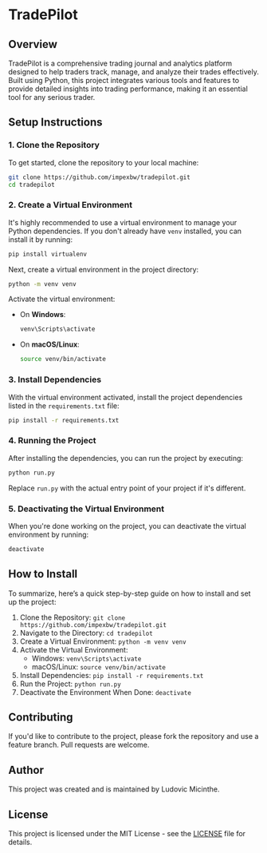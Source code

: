 # TradePilot

## Overview
TradePilot is a comprehensive trading journal and analytics platform designed to help traders track, manage, and analyze their trades effectively. Built using Python, this project integrates various tools and features to provide detailed insights into trading performance, making it an essential tool for any serious trader.

## Setup Instructions

### 1. Clone the Repository
To get started, clone the repository to your local machine:

```bash
git clone https://github.com/impexbw/tradepilot.git
cd tradepilot
```

### 2. Create a Virtual Environment
It's highly recommended to use a virtual environment to manage your Python dependencies. If you don't already have `venv` installed, you can install it by running:

```bash
pip install virtualenv
```

Next, create a virtual environment in the project directory:

```bash
python -m venv venv
```

Activate the virtual environment:

- On **Windows**:
  ```bash
  venv\Scripts\activate
  ```
- On **macOS/Linux**:
  ```bash
  source venv/bin/activate
  ```

### 3. Install Dependencies
With the virtual environment activated, install the project dependencies listed in the `requirements.txt` file:

```bash
pip install -r requirements.txt
```

### 4. Running the Project
After installing the dependencies, you can run the project by executing:

```bash
python run.py
```

Replace `run.py` with the actual entry point of your project if it's different.

### 5. Deactivating the Virtual Environment
When you're done working on the project, you can deactivate the virtual environment by running:

```bash
deactivate
```

## How to Install

To summarize, here’s a quick step-by-step guide on how to install and set up the project:

1. Clone the Repository: `git clone https://github.com/impexbw/tradepilot.git`
2. Navigate to the Directory: `cd tradepilot`
3. Create a Virtual Environment: `python -m venv venv`
4. Activate the Virtual Environment:
   - Windows: `venv\Scripts\activate`
   - macOS/Linux: `source venv/bin/activate`
5. Install Dependencies: `pip install -r requirements.txt`
6. Run the Project: `python run.py`
7. Deactivate the Environment When Done: `deactivate`

## Contributing
If you'd like to contribute to the project, please fork the repository and use a feature branch. Pull requests are welcome.

## Author
This project was created and is maintained by Ludovic Micinthe.

## License
This project is licensed under the MIT License - see the [LICENSE](LICENSE) file for details.

